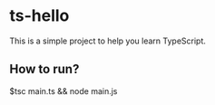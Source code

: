 # ts-hello
This is a simple project to help you learn TypeScript.

## How to run?
$tsc main.ts && node main.js
